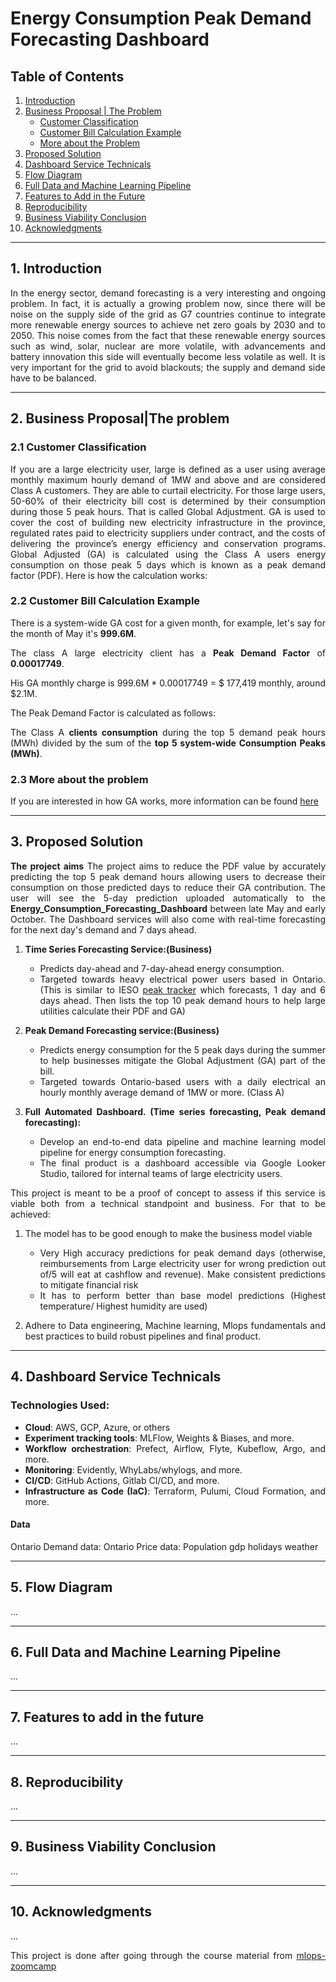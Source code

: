 # Energy Consumption Peak Demand Forecasting Dashboard


## Table of Contents
1. [Introduction](#1-introduction)
2. [Business Proposal | The Problem](#2-business-proposal--the-problem)
    - [Customer Classification](#21-customer-classification)
    - [Customer Bill Calculation Example](#22-customer-bill-calculation-example)
    - [More about the Problem](#23-more-about-the-problem)
3. [Proposed Solution](#3-proposed-solution)
4. [Dashboard Service Technicals](#4-dashboard-service-technicals)
5. [Flow Diagram](#5-flow-diagram)
6. [Full Data and Machine Learning Pipeline](#6-full-data-and-machine-learning-pipeline)
7. [Features to Add in the Future](#7-features-to-add-in-the-future)
8. [Reproducibility](#8-reproducibility)
9. [Business Viability Conclusion](#9-business-viability-conclusion)
10. [Acknowledgments](#10-acknowledgments)

---
## 1. Introduction 
<div align="justify">
In the energy sector, demand forecasting is a very interesting and ongoing problem. In fact, it is actually a growing problem now, since there will be noise on the supply side of the grid as G7 countries continue to integrate more renewable energy sources to achieve net zero goals by 2030 and to 2050. This noise comes from the fact that these renewable energy sources such as wind, solar, nuclear are more volatile, with advancements and battery innovation this side will eventually become less volatile as well. It is very important for the grid to avoid blackouts; the supply and demand side have to be balanced.

---

## 2. Business Proposal|The problem
### 2.1 Customer Classification 
If you are a large electricity user, large is defined as a user using average monthly maximum hourly demand of 1MW and above and are considered Class A customers. They are able to curtail electricity. For those large users, 50-60% of their electricity bill cost is determined by their consumption during those 5 peak hours. That is called Global Adjustment. GA is used to cover the cost of building new electricity infrastructure in the province, regulated rates paid to electricity suppliers under contract, and the costs of delivering the province’s energy efficiency and conservation programs. Global Adjusted (GA) is calculated using the Class A users energy consumption on those peak 5 days which is known as a peak demand factor (PDF). Here is how the calculation works:

### 2.2 Customer Bill Calculation Example
There is a system-wide GA cost for a given month, for example, let's say for the month of May it's **999.6M**.

The class A large electricity client has a **Peak Demand Factor** of **0.00017749**.

His GA monthly charge is 999.6M * 0.00017749 = $ 177,419 monthly, around $2.1M.

The Peak Demand Factor is calculated as follows:

The Class A **clients consumption** during the top 5 demand peak hours (MWh) divided by the sum of the **top 5 system-wide Consumption Peaks (MWh)**.

### 2.3 More about the problem 
If you are interested in how GA works, more information can be found [here](https://www.ieso.ca/en/Sector-Participants/Settlements/Global-Adjustment-and-Peak-Demand-Factor)

---

## 3. Proposed Solution
**The project aims**
The project aims to reduce the PDF value by accurately predicting the top 5 peak demand hours allowing users to decrease their consumption on those predicted days to reduce their GA contribution. The user will see the 5-day prediction uploaded automatically to the **Energy_Consumption_Forecasting_Dashboard** between late May and early October. The Dashboard services will also come with real-time forecasting for the next day's demand and 7 days ahead.

1. **Time Series Forecasting Service:(Business)**
   - Predicts day-ahead and 7-day-ahead energy consumption.
   - Targeted towards heavy electrical power users based in Ontario. (This is similar to IESO [peak tracker](https://ieso.ca/Sector-Participants/Settlements/Peak-Tracker) which forecasts, 1 day and 6 days ahead. Then lists the top 10 peak demand hours to help large utilities calculate their PDF and GA)

2. **Peak Demand Forecasting service:(Business)**
   - Predicts energy consumption for the 5 peak days during the summer to help businesses mitigate the Global Adjustment (GA) part of the bill.
   - Targeted towards Ontario-based users with a daily electrical an hourly monthly average demand of 1MW or more. (Class A) 

3. **Full Automated Dashboard. (Time series forecasting, Peak demand forecasting):**
   - Develop an end-to-end data pipeline and machine learning model pipeline for energy consumption forecasting.
   - The final product is a dashboard accessible via Google Looker Studio, tailored for internal teams of large electricity users.

This project is meant to be a proof of concept to assess if this service is viable both from a technical standpoint and business. For that to be achieved:

1. The model has to be good enough to make the business model viable
    - Very High accuracy predictions for peak demand days (otherwise, reimbursements from Large electricity user for wrong prediction out of/5 will eat at cashflow and revenue). Make consistent predictions to mitigate financial risk 
    - It has to perform better than base model predictions (Highest temperature/ Highest humidity are used)

2. Adhere to Data engineering, Machine learning, Mlops fundamentals and best practices to build robust pipelines and final product.

---

## 4. Dashboard Service Technicals
### Technologies Used:

- **Cloud**: AWS, GCP, Azure, or others
- **Experiment tracking tools**: MLFlow, Weights & Biases, and more.
- **Workflow orchestration**: Prefect, Airflow, Flyte, Kubeflow, Argo, and more.
- **Monitoring**: Evidently, WhyLabs/whylogs, and more.
- **CI/CD**: GitHub Actions, Gitlab CI/CD, and more.
- **Infrastructure as Code (IaC)**: Terraform, Pulumi, Cloud Formation, and more.

#### Data 

Ontario Demand data: 
Ontario Price data: 
Population 
gdp
holidays
weather 

---

## 5. Flow Diagram
...

---

## 6. Full Data and Machine Learning Pipeline
...

---

## 7. Features to add in the future
...

---

## 8. Reproducibility
...

---

## 9. Business Viability Conclusion
...

---

## 10. Acknowledgments
...

This project is done after going through the course material from [mlops-zoomcamp](https://github.com/MarwanH7/mlops-zoomcamp)

